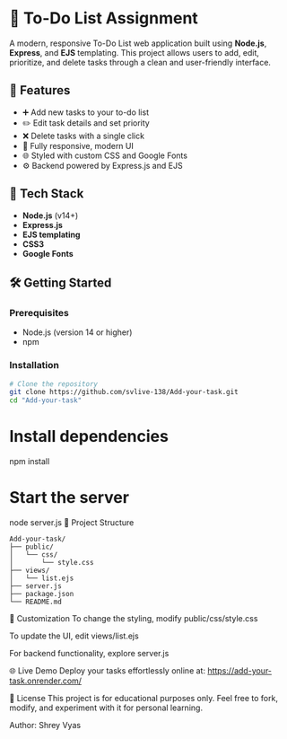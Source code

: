 
# 📝 To-Do List Assignment

A modern, responsive To-Do List web application built using **Node.js**, **Express**, and **EJS** templating. This project allows users to add, edit, prioritize, and delete tasks through a clean and user-friendly interface.

## 🚀 Features

- ➕ Add new tasks to your to-do list
- ✏️ Edit task details and set priority
- ❌ Delete tasks with a single click
- 📱 Fully responsive, modern UI
- 🌐 Styled with custom CSS and Google Fonts
- ⚙️ Backend powered by Express.js and EJS

## 🧰 Tech Stack

- **Node.js** (v14+)
- **Express.js**
- **EJS templating**
- **CSS3**
- **Google Fonts**

## 🛠️ Getting Started

### Prerequisites

- Node.js (version 14 or higher)
- npm

### Installation

```bash
# Clone the repository
git clone https://github.com/svlive-138/Add-your-task.git
cd "Add-your-task"
```


# Install dependencies
npm install

# Start the server
node server.js
📁 Project Structure
```
Add-your-task/
├── public/
│   └── css/
│       └── style.css
├── views/
│   └── list.ejs
├── server.js
├── package.json
└── README.md
```
🎨 Customization
To change the styling, modify public/css/style.css

To update the UI, edit views/list.ejs

For backend functionality, explore server.js

🌐 Live Demo
Deploy your tasks effortlessly online at: https://add-your-task.onrender.com/

📄 License
This project is for educational purposes only. Feel free to fork, modify, and experiment with it for personal learning.

Author: Shrey Vyas
